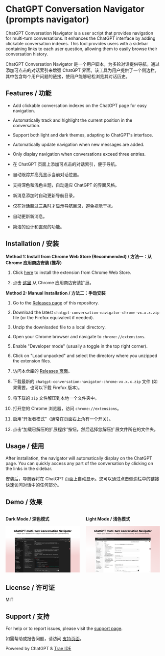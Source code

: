 # ChatGPT Conversation Navigator (prompts navigator)

ChatGPT Conversation Navigator is a user script that provides navigation for multi-turn conversations. It enhances the ChatGPT interface by adding clickable conversation indexes. This tool provides users with a sidebar containing links to each user question, allowing them to easily browse their conversation history.

ChatGPT Conversation Navigator 是一个用户脚本，为多轮对话提供导航。通过添加可点击的对话索引来增强 ChatGPT 界面。该工具为用户提供了一个侧边栏，其中包含每个用户问题的链接，使用户能够轻松浏览其对话历史。

## Features / 功能

- Add clickable conversation indexes on the ChatGPT page for easy navigation.
- Automatically track and highlight the current position in the conversation.
- Support both light and dark themes, adapting to ChatGPT's interface.
- Automatically update navigation when new messages are added.
- Only display navigation when conversations exceed three entries.

- 在 ChatGPT 页面上添加可点击的对话索引，便于导航。
- 自动跟踪并高亮显示当前对话位置。
- 支持深色和浅色主题，自动适应 ChatGPT 的界面风格。
- 新消息添加时自动更新导航目录。
- 仅在对话超过三条时才显示导航目录，避免视觉干扰。
- 自动更新新消息。
- 简洁的设计和直观的功能。

## Installation / 安装

**Method 1: Install from Chrome Web Store (Recommended) / 方法一：从 Chrome 应用商店安装 (推荐)**

1. Click [here](https://chromewebstore.google.com/detail/chatgpt-%E5%AF%B9%E8%AF%9D%E5%AF%BC%E8%88%AA%E5%99%A8/phelhffecoejnegmdnboboofmhhmhlcf) to install the extension from Chrome Web Store.

1. 点击 [这里](https://chromewebstore.google.com/detail/chatgpt-%E5%AF%B9%E8%AF%9D%E5%AF%BC%E8%88%AA%E5%99%A8/phelhffecoejnegmdnboboofmhhmhlcf) 从 Chrome 应用商店安装扩展。

**Method 2: Manual Installation / 方法二：手动安装**

1.  Go to the [Releases page](https://github.com/tianyw0/ai-conversation-navigator/releases) of this repository.
2.  Download the latest `chatgpt-conversation-navigator-chrome-vx.x.x.zip` file (or the Firefox equivalent if needed).
3.  Unzip the downloaded file to a local directory.
4.  Open your Chrome browser and navigate to `chrome://extensions`.
5.  Enable "Developer mode" (usually a toggle in the top right corner).
6.  Click on "Load unpacked" and select the directory where you unzipped the extension files.

1.  访问本仓库的 [Releases 页面](https://github.com/tianyw0/ai-conversation-navigator/releases)。
2.  下载最新的 `chatgpt-conversation-navigator-chrome-vx.x.x.zip` 文件 (如果需要，也可以下载 Firefox 版本)。
3.  将下载的 `zip` 文件解压到本地一个文件夹中。
4.  打开您的 Chrome 浏览器，访问 `chrome://extensions`。
5.  启用“开发者模式”（通常在页面右上角有一个开关）。
6.  点击“加载已解压的扩展程序”按钮，然后选择您解压扩展文件所在的文件夹。

## Usage / 使用

After installation, the navigator will automatically display on the ChatGPT page. You can quickly access any part of the conversation by clicking on the links in the sidebar.

安装后，导航器将在 ChatGPT 页面上自动显示。您可以通过点击侧边栏中的链接快速访问对话中的任何部分。

## Demo / 效果

<div style="display: flex; justify-content: space-between;">
  <div style="flex: 1; margin-right: 10px;">
    <p><strong>Dark Mode / 深色模式</strong></p>
    <img src="./docs/promotional_material/chatgpt-navigator-dark.png" alt="Dark Mode Demo" style="width: 100%;">
  </div>
  <div style="flex: 1; margin-left: 10px;">
    <p><strong>Light Mode / 浅色模式</strong></p>
    <img src="./docs/promotional_material/chatgpt-navigator-light.png" alt="Light Mode Demo" style="width: 100%;">
  </div>
</div>

## License / 许可证

MIT

## Support / 支持

For help or to report issues, please visit the [support page](https://github.com/tianyw0/ai-conversation-navigator/issues).

如需帮助或报告问题，请访问 [支持页面](https://github.com/tianyw0/ai-conversation-navigator/issues)。

Powered by ChatGPT & [Trae IDE](https://www.trae.ai/)